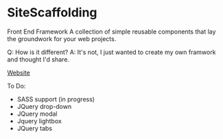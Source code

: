 SiteScaffolding
===============

Front End Framework
A collection of simple reusable components that lay the groundwork for your web projects.

Q: How is it different?
A: It's not, I just wanted to create my own framwork and thought I'd share.

[Website](http://sitescaffolding.com/)

To Do:
- SASS support (in progress)
- JQuery drop-down
- JQuery modal
- Jquery lightbox
- JQuery tabs
